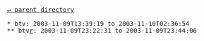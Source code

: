 <pre>
  <a href="../">&#x21b5; parent directory</a>
  
  * btv: 2003-11-09T13:39:19 to 2003-11-10T02:36:54
  ** btv<a href="r">r</a>: 2003-11-09T23:22:31 to 2003-11-09T23:44:06
</pre>
